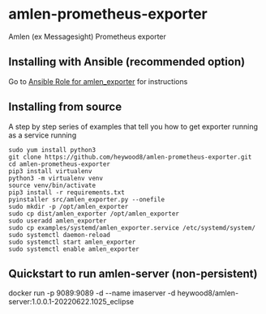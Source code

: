 # amlen-prometheus-exporter

Amlen (ex Messagesight) Prometheus exporter

## Installing with Ansible (recommended option)

Go to [Ansible Role for amlen_exporter](https://github.com/heywood8/ansible-role-amlen_exporter) for instructions

## Installing from source

A step by step series of examples that tell you how to get exporter running as a service running

```shell
sudo yum install python3
git clone https://github.com/heywood8/amlen-prometheus-exporter.git
cd amlen-prometheus-exporter
pip3 install virtualenv
python3 -m virtualenv venv
source venv/bin/activate
pip3 install -r requirements.txt
pyinstaller src/amlen_exporter.py --onefile
sudo mkdir -p /opt/amlen_exporter
sudo cp dist/amlen_exporter /opt/amlen_exporter
sudo useradd amlen_exporter
sudo cp examples/systemd/amlen_exporter.service /etc/systemd/system/
sudo systemctl daemon-reload
sudo systemctl start amlen_exporter
sudo systemctl enable amlen_exporter
```

## Quickstart to run amlen-server (non-persistent)

docker run -p 9089:9089 -d --name imaserver -d heywood8/amlen-server:1.0.0.1-20220622.1025_eclipse
